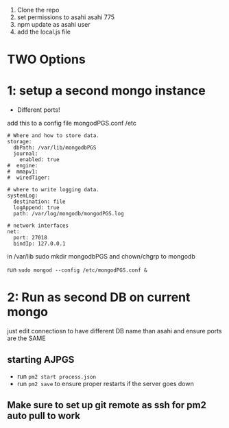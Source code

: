 1. Clone the repo
2. set permissions to asahi asahi 775
3. npm update as asahi user
4. add the local.js file

# TWO Options
# 1:  setup a second mongo instance
- Different ports!

add this to a config file mongodPGS.conf  /etc

```
# Where and how to store data.
storage:
  dbPath: /var/lib/mongodbPGS
  journal:
    enabled: true
#  engine:
#  mmapv1:
#  wiredTiger:

# where to write logging data.
systemLog:
  destination: file
  logAppend: true
  path: /var/log/mongodb/mongodPGS.log

# network interfaces
net:
  port: 27018
  bindIp: 127.0.0.1
  ```



in /var/lib
sudo mkdir mongodbPGS and chown/chgrp to mongodb


 run
`sudo mongod --config /etc/mongodPGS.conf &`


# 2: Run as second DB on current mongo

just edit connectiosn to have different DB name than asahi and ensure ports are the SAME


## starting AJPGS
- run `pm2 start process.json`
- run `pm2 save` to ensure proper restarts if the server goes down


## Make sure to set up git remote as ssh for pm2 auto pull to work

